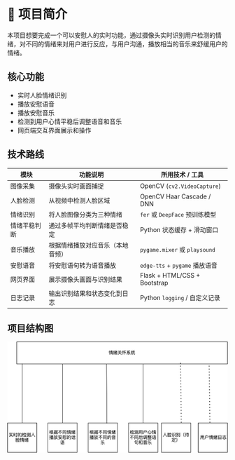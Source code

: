 # 🎯 项目简介

本项目想要完成一个可以安慰人的实时功能，通过摄像头实时识别用户检测的情绪，对不同的情绪来对用户进行反应，与用户沟通，播放相当的音乐来舒缓用户的情绪。

## 核心功能

- 实时人脸情绪识别
- 播放安慰语音
- 播放安慰音乐
- 检测到用户心情平稳后调整语音和音乐
- 网页端交互界面展示和操作

## 技术路线

| 模块 | 功能说明 | 所用技术 / 工具 |
|------------|------------------------------|-----------------------------|
| 图像采集 | 摄像头实时画面捕捉 | OpenCV (`cv2.VideoCapture`) |
| 人脸检测 | 从视频中检测人脸区域 | OpenCV Haar Cascade / DNN |
| 情绪识别 | 将人脸图像分类为三种情绪 | `fer` 或 `DeepFace` 预训练模型 |
| 情绪平稳判断 | 通过多帧平均判断情绪是否稳定 | Python 状态缓存 + 滑动窗口 |
| 音乐播放 | 根据情绪播放对应音乐（本地音频） | `pygame.mixer` 或 `playsound` |
| 安慰语音 | 将安慰语句转为语音播放 | `edge-tts` + `pygame` 播放语音 |
| 网页界面 | 展示摄像头画面与识别结果 | Flask + HTML/CSS + Bootstrap |
| 日志记录 | 输出识别结果和状态变化到日志 | Python `logging` / 自定义记录 |


## 项目结构图
![系统功能图](picture/系统功能图.drawio.png)
